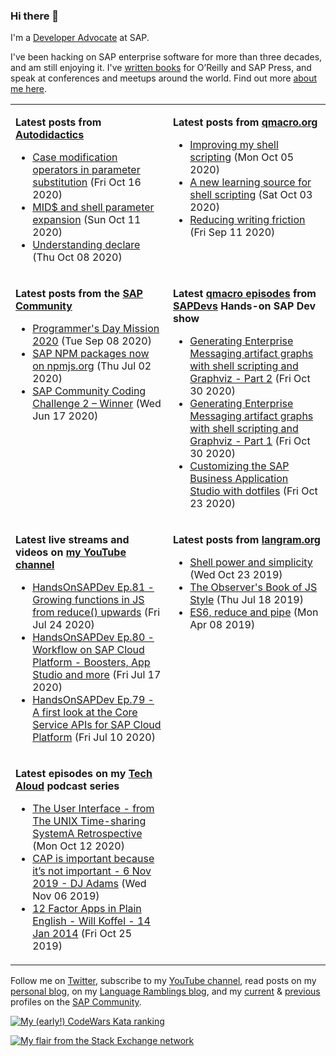 
### Hi there 👋

I'm a [Developer Advocate](https://developers.sap.com/) at SAP.

I've been hacking on SAP enterprise software for more than three decades, and am still enjoying it. I've [written books](https://qmacro.org/about/#writing-and-talks) for O’Reilly and SAP Press, and speak at conferences and meetups around the world. Find out more [about me here](https://qmacro.org/about).
<table>

<tr valign="top">
<td width="50%">

**Latest posts from [Autodidactics](https://qmacro.org/autodidactics/)**
- [Case modification operators in parameter substitution](https://qmacro.org/autodidactics/2020/10/16/case-modification-operators/) (Fri Oct 16 2020)
- [MID$ and shell parameter expansion](https://qmacro.org/autodidactics/2020/10/11/mid-and-shell-parameter-expansion/) (Sun Oct 11 2020)
- [Understanding declare](https://qmacro.org/autodidactics/2020/10/08/understanding-declare/) (Thu Oct 08 2020)

</td>
<td>

**Latest posts from [qmacro.org](https://qmacro.org)**
- [Improving my shell scripting](http://qmacro.org/2020/10/05/improving-my-shell-scripting/) (Mon Oct 05 2020)
- [A new learning source for shell scripting](http://qmacro.org/2020/10/03/a-new-learning-source-for-shell-scripting/) (Sat Oct 03 2020)
- [Reducing writing friction](http://qmacro.org/2020/09/11/reducing-writing-friction/) (Fri Sep 11 2020)

</td>
</tr>

<tr valign="top">
<td width="50%">

**Latest posts from the [SAP Community](https://people.sap.com/dj.adams.sap)**
- [Programmer&#x27;s Day Mission 2020](https://blogs.sap.com/?p&#x3D;1176062) (Tue Sep 08 2020)
- [SAP NPM packages now on npmjs.org](https://blogs.sap.com/?p&#x3D;1136028) (Thu Jul 02 2020)
- [SAP Community Coding Challenge 2 – Winner](https://blogs.sap.com/2020/06/17/sap-community-coding-challenge-2-winner/) (Wed Jun 17 2020)

</td>
<td>

**Latest [qmacro episodes](https://www.youtube.com/playlist?list=PLfctWmgNyOIebP3qa7jXfn68QcwS5dttb) from [SAPDevs](https://www.youtube.com/user/sapdevs) Hands-on SAP Dev show**
- [Generating Enterprise Messaging artifact graphs with shell scripting and Graphviz - Part 2](https://www.youtube.com/watch?v&#x3D;eP2bSC94mk8) (Fri Oct 30 2020)
- [Generating Enterprise Messaging artifact graphs with shell scripting and Graphviz - Part 1](https://www.youtube.com/watch?v&#x3D;E9Ha0tnXGS4) (Fri Oct 30 2020)
- [Customizing the SAP Business Application Studio with dotfiles](https://www.youtube.com/watch?v&#x3D;YrrxWdIjqEE) (Fri Oct 23 2020)

</td>
</tr>

<tr valign="top">
<td width="50%">

**Latest live streams and videos on [my YouTube channel](https://youtube.com/djadams-qmacro)**
- [HandsOnSAPDev Ep.81 - Growing functions in JS from reduce() upwards](https://www.youtube.com/watch?v&#x3D;4BptIHoRDAk) (Fri Jul 24 2020)
- [HandsOnSAPDev Ep.80 - Workflow on SAP Cloud Platform - Boosters, App Studio and more](https://www.youtube.com/watch?v&#x3D;Pn0pk0L0s_o) (Fri Jul 17 2020)
- [HandsOnSAPDev Ep.79 - A first look at the Core Service APIs for SAP Cloud Platform](https://www.youtube.com/watch?v&#x3D;yY3pXcw4e7c) (Fri Jul 10 2020)

</td>
<td>

**Latest posts from [langram.org](https://langram.org)**
- [Shell power and simplicity](http://langram.org/2019/10/23/shell-power-simplicity/) (Wed Oct 23 2019)
- [The Observer&#x27;s Book of JS Style](http://langram.org/2019/07/18/observers-book-of-js-style/) (Thu Jul 18 2019)
- [ES6, reduce and pipe](http://langram.org/2019/04/08/es6-reduce-and-pipe/) (Mon Apr 08 2019)

</td>
</tr>

<tr valign="top">
<td width="50%">

**Latest episodes on my [Tech Aloud](https://anchor.fm/tech-aloud) podcast series**
- [The User Interface - from The UNIX Time-sharing SystemA Retrospective](https://anchor.fm/tech-aloud/episodes/The-User-Interface---from-The-UNIX-Time-sharing-SystemA-Retrospective-eku7oa) (Mon Oct 12 2020)
- [CAP is important because it’s not important - 6 Nov 2019 - DJ Adams](https://anchor.fm/tech-aloud/episodes/CAP-is-important-because-its-not-important---6-Nov-2019---DJ-Adams-e8rg7s) (Wed Nov 06 2019)
- [12 Factor Apps in Plain English - Will Koffel - 14 Jan 2014](https://anchor.fm/tech-aloud/episodes/12-Factor-Apps-in-Plain-English---Will-Koffel---14-Jan-2014-e863pc) (Fri Oct 25 2019)

</td>
<td>

<!--empty-->

</td>
</tr>

</table>

Follow me on [Twitter](https://twitter.com/qmacro), subscribe to my [YouTube channel](https://www.youtube.com/djadams-qmacro), read posts on my [personal blog](https://qmacro.org), on my [Language Ramblings blog](https://langram.org), and my [current](https://people.sap.com/dj.adams.sap#content:blogposts) & [previous](https://people.sap.com/dj.adams#content:blogposts) profiles on the [SAP Community](https://community.sap.com).

[![My (early!) CodeWars Kata ranking](https://www.codewars.com/users/qmacro/badges/small)](https://www.codewars.com/users/qmacro)

[![My flair from the Stack Exchange network](https://stackexchange.com/users/flair/162724.png)](https://stackexchange.com/users/162724)

